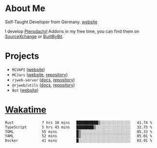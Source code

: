 # About Me

Self-Taught Developer from Germany. [website](https://rjansen.dev)

I develop [Pterodactyl](https://pterodactyl.io) Addons in my free time, you can find
them on [SourceXchange](https://www.sourcexchange.net/teams/356/profile) or [BuiltByBit](https://builtbybit.com/search/3078009).

# Projects

- `MCVAPI` ([website](https://versions.mcjars.app))
- `MCJars` ([website](https://mcjars.app), [repository](https://github.com/0x7d8/mcjar))
- `rjweb-server` ([docs](https://server.rjweb.dev), [repository](https://github.com/0x7d8/NPM_WEB-SERVER))
- `@rjweb/utils` ([docs](https://utils.rjweb.dev), [repository](https://github.com/0x7d8/rjweb-utils))
- `Bot` ([website](https://bot.rjns.dev))

# [Wakatime](https://wakatime.com/@0x7d8)

<!--START_SECTION:waka-->

```txt
Rust             7 hrs 18 mins   ██████████▒░░░░░░░░░░░░░░   41.74 %
TypeScript       5 hrs 43 mins   ████████▒░░░░░░░░░░░░░░░░   32.75 %
TOML             55 mins         █▒░░░░░░░░░░░░░░░░░░░░░░░   05.33 %
YAML             52 mins         █▒░░░░░░░░░░░░░░░░░░░░░░░   05.01 %
Docker           41 mins         █░░░░░░░░░░░░░░░░░░░░░░░░   03.91 %
```

<!--END_SECTION:waka-->
